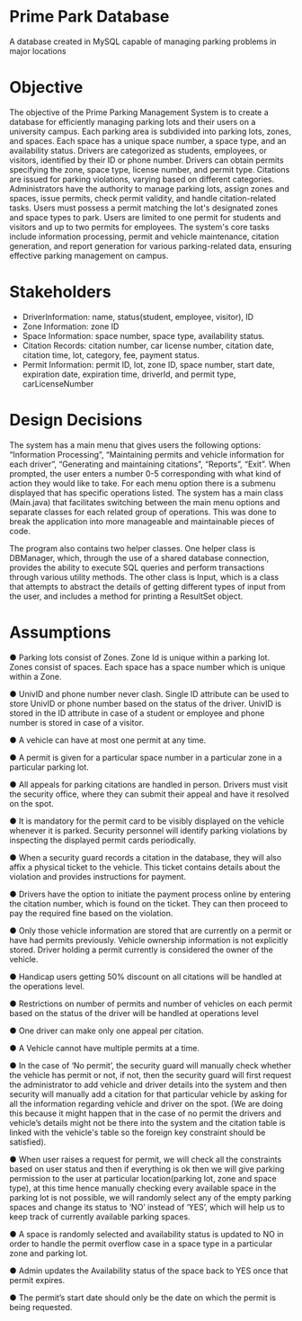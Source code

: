 # Prime Park Database
 A database created in MySQL capable of managing parking problems in major locations

# Objective
The objective of the Prime Parking Management System is to create a database for efficiently
managing parking lots and their users on a university campus. Each parking area is subdivided
into parking lots, zones, and spaces. Each space has a unique space number, a space type, and an
availability status. Drivers are categorized as students, employees, or visitors, identified by their
ID or phone number. Drivers can obtain permits specifying the zone, space type, license number,
and permit type. Citations are issued for parking violations, varying based on different
categories. Administrators have the authority to manage parking lots, assign zones and spaces,
issue permits, check permit validity, and handle citation-related tasks. Users must possess a
permit matching the lot's designated zones and space types to park. Users are limited to one
permit for students and visitors and up to two permits for employees. The system's core tasks
include information processing, permit and vehicle maintenance, citation generation, and report
generation for various parking-related data, ensuring effective parking management on campus.

# Stakeholders
- DriverInformation: name, status(student, employee, visitor), ID
- Zone Information: zone ID
- Space Information: space number, space type, availability status.
- Citation Records: citation number, car license number, citation date, citation time, lot,
category, fee, payment status.
- Permit Information: permit ID, lot, zone ID, space number, start date, expiration date,
expiration time, driverId, and permit type, carLicenseNumber

# Design Decisions
The system has a main menu that gives users the following options: “Information Processing”,
“Maintaining permits and vehicle information for each driver”, “Generating and maintaining
citations”, “Reports”, “Exit”. When prompted, the user enters a number 0-5 corresponding with
what kind of action they would like to take. For each menu option there is a submenu displayed
that has specific operations listed. The system has a main class (Main.java) that facilitates
switching between the main menu options and separate classes for each related group of
operations. This was done to break the application into more manageable and maintainable
pieces of code.

The program also contains two helper classes. One helper class is DBManager, which, through
the use of a shared database connection, provides the ability to execute SQL queries and perform
transactions through various utility methods. The other class is Input, which is a class that
attempts to abstract the details of getting different types of input from the user, and includes a
method for printing a ResultSet object.

# Assumptions

● Parking lots consist of Zones. Zone Id is unique within a parking lot. Zones consist
of spaces. Each space has a space number which is unique within a Zone.

● UnivID and phone number never clash. Single ID attribute can be used to store
UnivID or phone number based on the status of the driver. UnivID is stored in the
ID attribute in case of a student or employee and phone number is stored in case of
a visitor.

● A vehicle can have at most one permit at any time.

● A permit is given for a particular space number in a particular zone in a particular
parking lot.

● All appeals for parking citations are handled in person. Drivers must visit the
security office, where they can submit their appeal and have it resolved on the
spot.

● It is mandatory for the permit card to be visibly displayed on the vehicle whenever
it is parked. Security personnel will identify parking violations by inspecting the
displayed permit cards periodically.

● When a security guard records a citation in the database, they will also affix a
physical ticket to the vehicle. This ticket contains details about the violation and
provides instructions for payment.

● Drivers have the option to initiate the payment process online by entering the
citation number, which is found on the ticket. They can then proceed to pay the
required fine based on the violation.

● Only those vehicle information are stored that are currently on a permit or have
had permits previously. Vehicle ownership information is not explicitly stored.
Driver holding a permit currently is considered the owner of the vehicle.

● Handicap users getting 50% discount on all citations will be handled at the
operations level.

● Restrictions on number of permits and number of vehicles on each permit based
on the status of the driver will be handled at operations level

● One driver can make only one appeal per citation.

● A Vehicle cannot have multiple permits at a time.

● In the case of ‘No permit’, the security guard will manually check whether the vehicle
has permit or not, if not, then the security guard will first request the administrator to add
vehicle and driver details into the system and then security will manually add a citation
for that particular vehicle by asking for all the information regarding vehicle and driver
on the spot. (We are doing this because it might happen that in the case of no permit the
drivers and vehicle’s details might not be there into the system and the citation table is
linked with the vehicle's table so the foreign key constraint should be satisfied).

● When user raises a request for permit, we will check all the constraints based on user
status and then if everything is ok then we will give parking permission to the user at
particular location(parking lot, zone and space type), at this time hence manually
checking every available space in the parking lot is not possible, we will randomly select
any of the empty parking spaces and change its status to ‘NO’ instead of ‘YES’, which
will help us to keep track of currently available parking spaces.

● A space is randomly selected and availability status is updated to NO in order to handle
the permit overflow case in a space type in a particular zone and parking lot.

● Admin updates the Availability status of the space back to YES once that permit expires.

● The permit’s start date should only be the date on which the permit is being requested.
